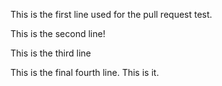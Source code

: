 This is the first line used for the pull request test.

This is the second line!

This is the third line

This is the final fourth line. This is it.